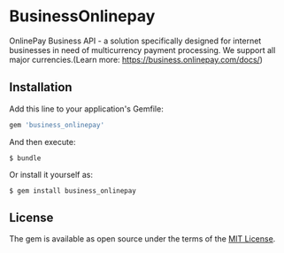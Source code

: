 # BusinessOnlinepay
OnlinePay Business API - a solution specifically designed for internet businesses in need of multicurrency payment processing. We support all major currencies.(Learn more: https://business.onlinepay.com/docs/)
## Installation

Add this line to your application's Gemfile:

```ruby
gem 'business_onlinepay'
```

And then execute:

    $ bundle

Or install it yourself as:

    $ gem install business_onlinepay


## License

The gem is available as open source under the terms of the [MIT License](http://opensource.org/licenses/MIT).

